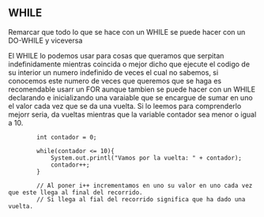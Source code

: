 ## WHILE
Remarcar que todo lo que se hace con un WHILE se puede hacer con un DO-WHILE y viceversa

El WHILE lo podemos usar para cosas que queramos que serpitan indefinidamente mientras coincida o mejor dicho que ejecute el codigo de su interior un numero indefinido de veces el cual no sabemos, si conocemos este numero de veces que queremos que se haga es recomendable usarr un FOR aunque tambien se puede hacer con un WHILE declarando e inicializando una varaiable que se encargue de sumar en uno el valor cada vez que se da una vuelta. Si lo leemos para comprenderlo mejorr seria, da vueltas mientras que la variable contador sea menor o igual a 10.

```
		int contador = 0;

		while(contador <= 10){
			System.out.printl("Vamos por la vuelta: " + contador);
			contador++;					
		}

		// Al poner i++ incrementamos en uno su valor en uno cada vez que este llega al final del recorrido.
		// Si llega al fial del recorrido significa que ha dado una vuelta.
```
